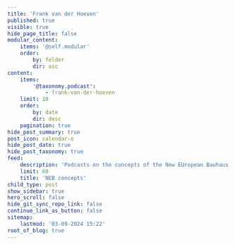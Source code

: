 ```yaml
---
title: 'Frank van der Hoeven'
published: true
visible: true
hide_page_title: false
modular_content:
    items: '@self.modular'
    order:
        by: folder
        dir: asc
content:
    items:
        '@taxonomy.podcast':
            - frank-van-der-hoeven
    limit: 10
    order:
        by: date
        dir: desc
    pagination: true
hide_post_summary: true
post_icon: calendar-o
hide_post_date: true
hide_post_taxonomy: true
feed:
    description: 'Podcasts on the concepts of the New EUropean Bauhaus'
    limit: 60
    title: 'NEB concepts'
child_type: post
show_sidebar: true
hero_scroll: false
hide_git_sync_repo_link: false
continue_link_as_button: false
sitemap:
    lastmod: '03-09-2024 15:22'
root_of_blog: true
---
```


